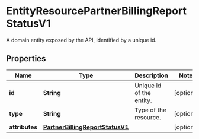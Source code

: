 

# EntityResourcePartnerBillingReportStatusV1

A domain entity exposed by the API, identified by a unique id.

## Properties

| Name | Type | Description | Notes |
|------------ | ------------- | ------------- | -------------|
|**id** | **String** | Unique id of the entity. |  [optional] |
|**type** | **String** | Type of the resource. |  [optional] |
|**attributes** | [**PartnerBillingReportStatusV1**](PartnerBillingReportStatusV1.md) |  |  [optional] |



